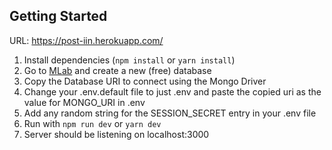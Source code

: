 ## Getting Started

URL: https://post-iin.herokuapp.com/

1. Install dependencies (`npm install` or `yarn install`)
2. Go to [MLab](mlab.com) and create a new (free) database
3. Copy the Database URI to connect using the Mongo Driver
4. Change your .env.default file to just .env and paste the copied uri as the value for MONGO_URI in .env
5. Add any random string for the SESSION_SECRET entry in your .env file
6. Run with `npm run dev` or `yarn dev`
7. Server should be listening on localhost:3000
